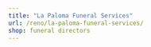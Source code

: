 ```yaml
---
title: "La Paloma Funeral Services"
url: /reno/la-paloma-funeral-services/
shop: funeral directors
---
```

